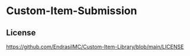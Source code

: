# Custom-Item-Submission

## License
https://github.com/EndrasilMC/Custom-Item-Library/blob/main/LICENSE
